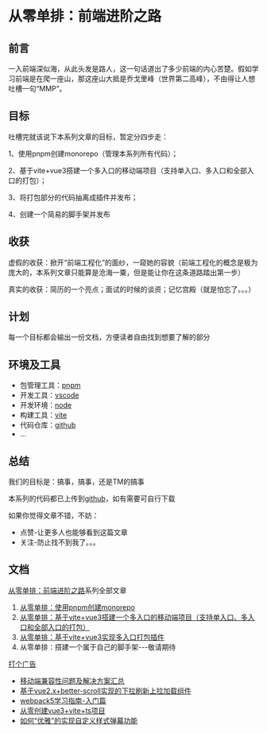 # 从零单排：前端进阶之路
## 前言
一入前端深似海，从此头发是路人，这一句话道出了多少前端的内心苦楚。假如学习前端是在爬一座山，那这座山大抵是乔戈里峰（世界第二高峰），不由得让人想吐槽一句“MMP”。
## 目标
吐槽完就该说下本系列文章的目标，暂定分四步走：

1、使用pnpm创建monorepo（管理本系列所有代码）；

2、基于vite+vue3搭建一个多入口的移动端项目（支持单入口、多入口和全部入口的打包）；

3、将打包部分的代码抽离成插件并发布；

4、创建一个简易的脚手架并发布
## 收获
虚假的收获：掀开“前端工程化”的面纱，一窥她的容貌（前端工程化的概念是极为庞大的，本系列文章只能算是沧海一粟，但是能让你在这条道路踏出第一步）

真实的收获：简历的一个亮点；面试的时候的谈资；记忆宫殿（就是怕忘了。。。）
## 计划
每一个目标都会输出一份文档，方便读者自由找到想要了解的部分
## 环境及工具
+ 包管理工具：[pnpm](https://pnpm.io/)
+ 开发工具：[vscode](https://code.visualstudio.com/)
+ 开发环境：[node](https://nodejs.org/en/)
+ 构建工具：[vite](https://vitejs.dev/)
+ 代码仓库：[github](https://github.com/)
+ ...
## 总结
我们的目标是：搞事，搞事，还是TM的搞事

本系列的代码都已上传到[github](https://github.com/hu3dao/advance)，如有需要可自行下载

如果你觉得文章不错，不妨：
+ 点赞-让更多人也能够看到这篇文章
+ 关注-防止找不到我了。。。
## 文档
[从零单排：前端进阶之路](./README.md)系列全部文章
1. [从零单排：使用pnpm创建monorepo](./monorepo.md)
2. [从零单排：基于vite+vue3搭建一个多入口的移动端项目（支持单入口、多入口和全部入口的打包）](./packages/multi-page-app/README.md)
3. [从零单排：基于vite+vue3实现多入口打包插件](./packages/build/README.md)
4. 从零单排：搭建一个属于自己的脚手架---敬请期待

[打个广告]()
+ [移动端兼容性问题及解决方案汇总](https://juejin.cn/post/7103835385280593957)
+ [基于vue2.x+better-scroll实现的下拉刷新上拉加载组件](https://juejin.cn/post/7104597819599618062)
+ [webpack5学习指南-入门篇](https://juejin.cn/post/7108569190230917128)
+ [从零创建vue3+vite+ts项目](https://juejin.cn/post/7128224846210662436)
+ [如何“优雅”的实现自定义样式弹幕功能](https://juejin.cn/post/7135023569259462692)